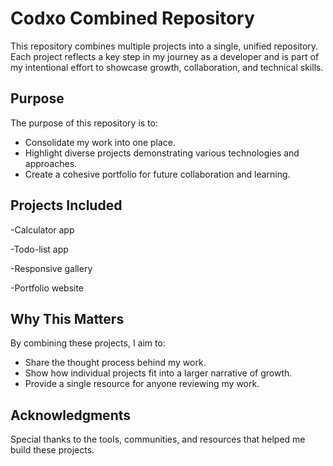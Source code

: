# Codxo Combined Repository

This repository combines multiple projects into a single, unified repository. Each project reflects a key step in my journey as a developer and is part of my intentional effort to showcase growth, collaboration, and technical skills.

## Purpose
The purpose of this repository is to:
- Consolidate my work into one place.
- Highlight diverse projects demonstrating various technologies and approaches.
- Create a cohesive portfolio for future collaboration and learning.

## Projects Included
-Calculator app

-Todo-list app

-Responsive gallery

-Portfolio website

## Why This Matters
By combining these projects, I aim to:
- Share the thought process behind my work.
- Show how individual projects fit into a larger narrative of growth.
- Provide a single resource for anyone reviewing my work.

## Acknowledgments
Special thanks to the tools, communities, and resources that helped me build these projects.

